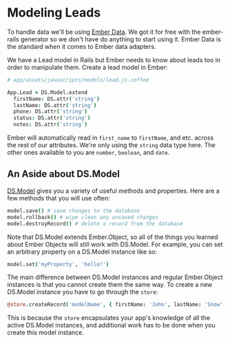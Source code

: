 # Modeling Leads

To handle data we'll be using [Ember Data](https://github.com/emberjs/data). We got it for free with the ember-rails generator so we don't have do anything to start using it. Ember Data is the standard when it comes to Ember data adapters.

We have a Lead model in Rails but Ember needs to know about leads too in order to manipulate them. Create a lead model in Ember:

```coffee
# app/assets/javascripts/models/lead.js.coffee

App.Lead = DS.Model.extend
  firstName: DS.attr('string')
  lastName: DS.attr('string')
  phone: DS.attr('string')
  status: DS.attr('string')
  notes: DS.attr('string')
```

Ember will automatically read in `first_name` to `firstName`, and etc. across the rest of our attributes. We're only using the `string` data type here. The other ones available to you are `number`, `boolean`, and `date`.

## An Aside about DS.Model

[DS.Model](http://emberjs.com/api/data/classes/DS.Model.html) gives you a variety of useful methods and properties. Here are a few methods that you will use often:

```coffee
model.save() # save changes to the database
model.rollback() # wipe clean any unsaved changes
model.destroyRecord() # delete a record from the database
```

Note that DS.Model extends Ember.Object, so all of the things you learned about Ember Objects will still work with DS.Model. For example, you can set an arbitrary property on a DS.Model instance like so:

```coffee
model.set('myProperty', 'hello!')
```

The main difference between DS.Model instances and regular Ember.Object instances is that you cannot create them the same way. To create a new DS.Model instance you have to go through the `store`:

```coffee
@store.createRecord('modelName', { firstName: 'John', lastName: 'Snow' })
```

This is because the `store` encapsulates your app's knowledge of all the active DS.Model instances, and additional work has to be done when you create this model instance.
